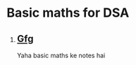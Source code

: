 # Basic maths for DSA 
<ol>

<li>

## [Gfg](https://www.geeksforgeeks.org/maths-for-data-structure-and-algorithms-dsa-a-complete-guide/)

Yaha basic maths ke notes hai 
</li>

</ol>